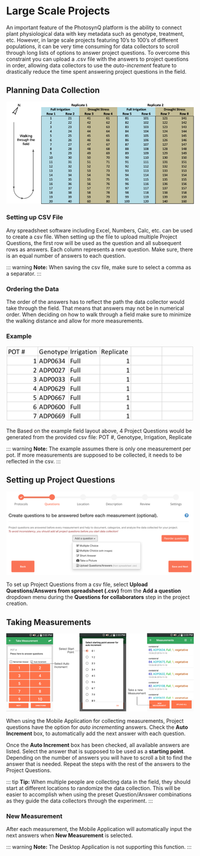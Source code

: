 # Large Scale Projects

An important feature of the PhotosynQ platform is the ability to connect plant physiological data with key metadata such as genotype, treatment, etc. However, in large scale projects featuring 10’s to 100’s of different populations, it can be very time consuming for data collectors to scroll through long lists of options to answer project questions. To overcome this constraint you can upload a .csv file with the answers to project questions in order, allowing data collectors to use the *auto-increment* feature to drastically reduce the time spent answering project questions in the field.

## Planning Data Collection

![Example layout for a field experiment](./images/project-field-layout.png)

### Setting up CSV File

Any spreadsheet software including Excel, Numbers, Calc, etc. can be used to create a csv file. When setting up the file to upload multiple Project Questions, the first row will be used as the question and all subsequent rows as answers. Each column represents a new question. Make sure, there is an equal number of answers to each question.

::: warning
**Note:** When saving the csv file, make sure to select a comma as a separator.
:::

### Ordering the Data

The order of the answers has to reflect the path the data collector would take through the field. That means that answers may not be in numerical order. When deciding on how to walk through a field make sure to minimize the walking distance and allow for more measurements.

### Example

![Generating 4 Project Questions from a csv file](./images/project-question-csv.png)

The Based on the example field layout above, 4 Project Questions would be generated from the provided csv file: POT #, Genotype, Irrigation, Replicate

::: warning
**Note:** The example assumes there is only one measurement per pot. If more measurements are supposed to be collected, it needs to be reflected in the csv.
:::

## Setting up Project Questions

![Adding Project Questions from a csv file](./images/upload-project-questions.png)

To set up Project Questions from a csv file, select **Upload Questions/Answers from spreadsheet (.csv)** from the **Add a question** dropdown menu during the **Questions for collaborators** step in the project creation.

## Taking Measurements

![Use Auto Increment to answer Questions for new measurements automatically](./images/auto-increment-questions.png)

When using the Mobile Application for collecting measurements, Project questions have the option for *auto incrementing* answers. Check the **Auto Increment** box, to automatically add the next answer with each question.

Once the **Auto Increment** box has been checked, all available answers are listed. Select the answer that is supposed to be used as a **starting point**. Depending on the number of answers you will have to scroll a bit to find the answer that is needed. Repeat the steps with the rest of the answers to the Project Questions.

::: tip
**Tip:** When multiple people are collecting data in the field, they should start at different locations to randomize the data collection. This will be easier to accomplish when using the preset Question/Answer combinations as they guide the data collectors through the experiment.
:::

### New Measurement

After each measurement, the Mobile Application will automatically input the next answers when **New Measurement** is selected.

::: warning
**Note:** The Desktop Application is not supporting this function.
:::
